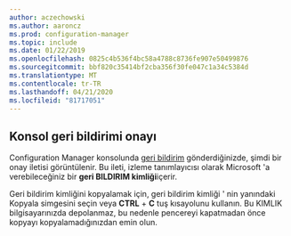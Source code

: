 ```yaml
---
author: aczechowski
ms.author: aaroncz
ms.prod: configuration-manager
ms.topic: include
ms.date: 01/22/2019
ms.openlocfilehash: 0825c4b536f4bc58a4788c8736fe907e50499876
ms.sourcegitcommit: bbf820c35414bf2cba356f30fe047c1a34c5384d
ms.translationtype: MT
ms.contentlocale: tr-TR
ms.lasthandoff: 04/21/2020
ms.locfileid: "81717051"
---
```

## <a name="confirmation-of-console-feedback"></a><a name="bkmk_feedback"></a>Konsol geri bildirimi onayı
<!--3556010-->

Configuration Manager konsolunda [geri bildirim](../../../../understand/find-help.md#product-feedback) gönderdiğinizde, şimdi bir onay iletisi görüntülenir. Bu ileti, izleme tanımlayıcısı olarak Microsoft 'a verebileceğiniz bir **geri BILDIRIM kimliği**içerir. 

Geri bildirim kimliğini kopyalamak için, geri bildirim kimliği ' nin yanındaki Kopyala simgesini seçin veya **CTRL** + **C** tuş kısayolunu kullanın. Bu KIMLIK bilgisayarınızda depolanmaz, bu nedenle pencereyi kapatmadan önce kopyayı kopyalamadığınızdan emin olun. 

